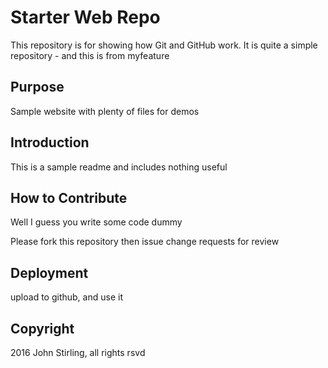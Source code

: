 # Starter Web Repo

This repository is for showing how Git and GitHub work.  It is quite a simple repository - and this is from myfeature

## Purpose

Sample website with plenty of files for demos

## Introduction

This is a sample readme and includes nothing useful

## How to Contribute

Well I guess you write some code dummy

Please fork this repository then issue change requests for review

## Deployment

upload to github, and use it

## Copyright

2016  John Stirling, all rights rsvd

